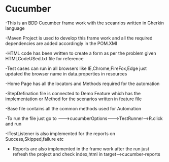 # Cucumber

-This is an BDD Cucumber frame work  with the sceanrios written in Gherkin language

-Maven Project is used to develop this frame work and all the required dependencies are added accordingly in the POM.XMl

-HTML code has been written to create a form as per the problem given HTMLCodeUSed.txt file for reference

-Test cases can run in all browsers like IE,Chrome,FireFox,Edge just updated the browser name in data.properties in resources

-Home Page has all the locators and Methods required for the automation

-StepDefination file is connected to Demo Feature which has the implementation or Method for the scenarios written in feature file

-Base file contains all the common methods used for Automation

-To run  the file just go to --->cucumberOptions--->TestRunner-->R.click and run

-ITestListener is also implemented for the reports on Success,Skipped,failure etc

- Reports are also implemented in the frame work after the run just refresh the project and check index,html in target-->cucumber-reports


